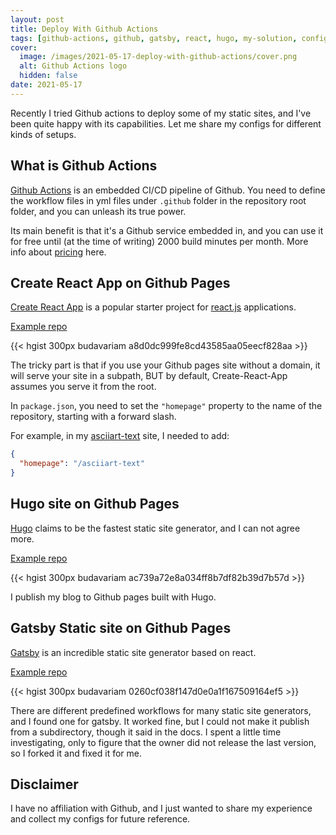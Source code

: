 ```yaml
---
layout: post
title: Deploy With Github Actions
tags: [github-actions, github, gatsby, react, hugo, my-solution, config]
cover:
  image: /images/2021-05-17-deploy-with-github-actions/cover.png
  alt: Github Actions logo
  hidden: false
date: 2021-05-17
---
```


Recently I tried Github actions to deploy some of my static sites, and I've been quite happy with its capabilities.
Let me share my configs for different kinds of setups.

<!--more-->

## What is Github Actions

[Github Actions](https://github.com/features/actions) is an embedded CI/CD pipeline of Github.
You need to define the workflow files in yml files under `.github`
folder in the repository root folder,
and you can unleash its true power.

Its main benefit is that it's a Github service embedded in,
and you can use it for free until (at the time of writing) 2000 build minutes per month. More info about [pricing](https://github.com/pricing) here.

## Create React App on Github Pages

[Create React App](https://create-react-app.dev/) is a popular starter project
for [react.js](https://reactjs.org/) applications.

[Example repo](https://github.com/budavariam/asciiart-text/)

{{< hgist 300px budavariam a8d0dc999fe8cd43585aa05eecf828aa >}}

The tricky part is that if you use your Github pages site without a domain,
it will serve your site in a subpath, BUT by default, Create-React-App assumes you serve it from the root.

In `package.json`, you need to set the `"homepage"` property to the name of the repository,
starting with a forward slash.

For example, in my [asciiart-text](https://budavariam.github.io/asciiart-text/) site, I needed to add:

```json
{
  "homepage": "/asciiart-text"
}
```

## Hugo site on Github Pages

[Hugo](https://gohugo.io/) claims to be the fastest static site generator, and I can not agree more.

[Example repo](https://github.com/budavariam/budavariam.github.io/)

{{< hgist 300px budavariam ac739a72e8a034ff8b7df82b39d7b57d >}}

I publish my blog to Github pages built with Hugo.

## Gatsby Static site on Github Pages

[Gatsby](https://www.gatsbyjs.com/) is an incredible static site generator based on react.

[Example repo](https://github.com/budavariam/gatsby-theme-classroom-blog/)

{{< hgist 300px budavariam 0260cf038f147d0e0a1f167509164ef5 >}}

There are different predefined workflows for many static site generators, and I found one for gatsby. It worked fine, but I could not make it publish from a subdirectory, though it said in the docs. I spent a little time investigating, only to figure that the owner did not release the last version, so I forked it and fixed it for me.

## Disclaimer

I have no affiliation with Github, and I just wanted to share my experience and collect my configs for future reference.